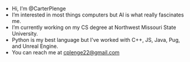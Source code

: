 - Hi, I’m @CarterPlenge
- I’m interested in most things computers but AI is what really fascinates me. 
- I’m currently working on my CS degree at Northwest Missouri State University.
- Python is my best language but I've worked with C++, JS, Java, Pug, and Unreal Engine.
- You can reach me at cplenge22@gmail.com

<!---
CarterPlenge/CarterPlenge is a ✨ special ✨ repository because its `README.md` (this file) appears on your GitHub profile.
You can click the Preview link to take a look at your changes.
--->
